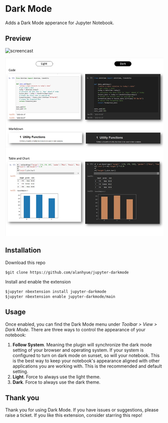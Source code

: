 Dark Mode
=========

Adds a Dark Mode apperance for Jupyter Notebook.

## Preview
![screencast](screencast.gif)

![Dark Mode](darkmode.jpg)

## Installation

Download this repo
```
$git clone https://github.com/alanhyue/jupyter-darkmode
```

Install and enable the extension

```
$jupyter nbextension install jupyter-darkmode
$jupyter nbextension enable jupyter-darkmode/main
```

## Usage

Once enabled, you can find the Dark Mode menu under *Toolbar > View > Dark Mode*. There are three ways to control the appearance of your notebook:

1. **Follow System**. Meaning the plugin will synchronize the dark mode setting of your browser and operating system. If your system is configured to turn on dark mode on sunset, so will your notebook. This is the best way to keep your notebook's appearance aligned with other applications you are working with. This is the recommended and default setting.
2. **Light**. Force to always use the light theme.
2. **Dark**. Force to always use the dark theme.

## Thank you

Thank you for using Dark Mode. If you have issues or suggestions, please raise a ticket. If you like this extension, consider starring this repo! 